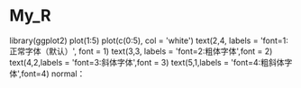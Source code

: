 # My_R
library(ggplot2)
plot(1:5)
plot(c(0:5), col = 'white')
text(2,4, labels = 'font=1:正常字体（默认）', font = 1)
text(3,3, labels = 'font=2:粗体字体',font = 2)
text(4,2,labels = 'font=3:斜体字体',font = 3)
text(5,1,labels = 'font=4:粗斜体字体',font=4)
normal：
